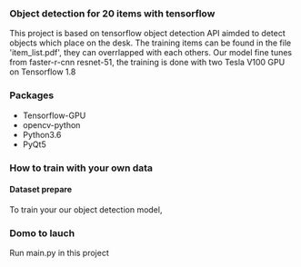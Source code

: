 ### Object detection for 20 items with tensorflow
This project is based on tensorflow object detection API aimded
 to detect objects which place on the desk. The training items
 can be found in the file 'item_list.pdf', they can overrlapped
 with each others. Our model fine tunes from faster-r-cnn 
  resnet-51, the training is done with two Tesla V100 GPU on
  Tensorflow 1.8 
    
### Packages
* Tensorflow-GPU
* opencv-python
* Python3.6
* PyQt5
### How to train with your own data
#### Dataset prepare

To train your our object detection model, 

### Domo to lauch
Run main.py in this project